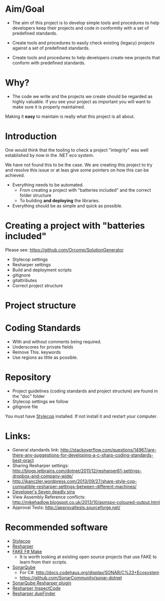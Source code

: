 # Aim/Goal

- The aim of this project is to develop simple tools and procedures to help developers keep their projects and code in conformity with a set of predefined standards.

- Create tools and procedures to easily check existing (legacy) projects against a set of predefined standards.

- Create tools and procedures to help developers create new projects that conform with predefined standards.


# Why?

- The code we write and the projects we create should be regarded as highly valuable. If you  see your project as important you will want to make sure it is properly maintained.

Making it **easy** to maintain is really what this project is all about.


# Introduction

One would think that the tooling to check a project "integrity" was well established by now in the .NET eco system.

We have not found this to be the case.
We are creating this project to try and resolve this issue or at leas give some pointers on how this can be achieved.

- Everything needs to be automated.
	- From creating a project with "batteries included" and the correct folder structure
	- To building **and deploying** the libraries.
- Everything should be as simple and quick as possible.


# Creating a project with "batteries included"

Please see: https://github.com/Orcomp/SolutionGenerator

- Stylecop settings
- Resharper settings
- Build and deployment scripts
- gitignore
- gitattributes
- Correct project structure

# Project structure


# Coding Standards

- With and without comments being required.
- Underscores for private fields
- Remove This. keywords
- Use regions as little as possible.

# Repository

- Project guidelines (coding standards and project structure) are found in the "doc" folder
- Stylecop settings we follow
- gitignore file

You must have [Stylecop](https://stylecop.codeplex.com/) installed. If not install it and restart your computer.

# Links:

- General standards link: http://stackoverflow.com/questions/14967/are-there-any-suggestions-for-developing-a-c-sharp-coding-standards-best-pract
- Sharing Resharper settings: http://blogs.jetbrains.com/dotnet/2011/12/resharper61-settings-dropbox-and-company-wide/
- http://jkanczler.wordpress.com/2013/09/27/share-style-cop-compatible-resharper-settings-between-different-machines/
- [Developer's Seven deadly sins](http://docs.codehaus.org/display/SONAR/Developers%27+Seven+Deadly+Sins)
- View Assembly Reference conflicts: http://mikehadlow.blogspot.co.uk/2013/10/asmspy-coloured-output.html
- Approval Tests: http://approvaltests.sourceforge.net/

# Recommended software

- [Stylecop](https://stylecop.codeplex.com/)
- [Resharper](http://www.jetbrains.com/resharper/)
- [FAKE F# Make](http://fsharp.github.io/FAKE/)
	- It is worth looking at existing open source projects that use FAKE to learn from their scripts.
- [SonarQube](http://www.sonarqube.org/)
	- For C#. http://docs.codehaus.org/display/SONAR/C%23+Ecosystem
	- https://github.com/SonarCommunity/sonar-dotnet
- [SonarQube Resharper plugin](https://github.com/SonarCommunity/sonar-dotnet-resharper)
- [Resharper InspectCode](http://confluence.jetbrains.com/display/NETCOM/Introducing+InspectCode)
- [Resharper dupFinder](http://confluence.jetbrains.com/display/NETCOM/Introducing+ReSharper+Command+Line+Tools)